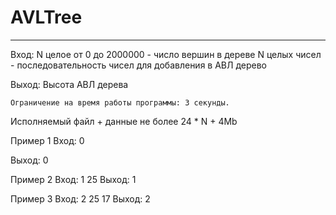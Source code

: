 # AVLTree
____

Вход:
	N целое от 0 до 2000000 - число вершин в дереве
	N целых чисел - последовательность чисел для добавления в АВЛ дерево

Выход:
	Высота АВЛ дерева

	Ограничение на время работы программы: 3 секунды.

Исполняемый файл + данные не более 24 * N + 4Mb


Пример 1
Вход:
0

Выход:
0

Пример 2
Вход:
1
25
Выход:
1

Пример 3
Вход:
2
25 17
Выход:
2
